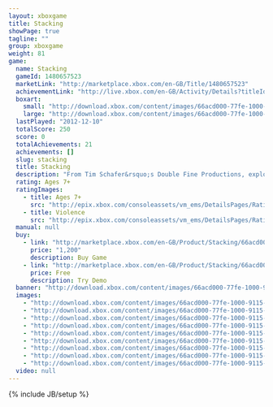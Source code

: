 ```yaml
---
layout: xboxgame
title: Stacking
showPage: true
tagline: ""
group: xboxgame
weight: 81
game: 
  name: Stacking
  gameId: 1480657523
  marketLink: "http://marketplace.xbox.com/en-GB/Title/1480657523"
  achievementLink: "http://live.xbox.com/en-GB/Activity/Details?titleId=1480657523"
  boxart: 
    small: "http://download.xbox.com/content/images/66acd000-77fe-1000-9115-d80258410a73/1033/boxartsm.jpg"
    large: "http://download.xbox.com/content/images/66acd000-77fe-1000-9115-d80258410a73/1033/boxartlg.jpg"
  lastPlayed: "2012-12-10"
  totalScore: 250
  score: 0
  totalAchievements: 21
  achievements: []
  slug: stacking
  title: Stacking
  description: "From Tim Schafer&rsquo;s Double Fine Productions, explore a vintage world inhabited by living Russian stacking dolls as you jump into more than 100 unique dolls and use their special abilities to solve a wide variety of puzzles &amp; challenges. Play as Charlie Blackmore, the world&rsquo;s tiniest Russian stacking doll,&nbsp; and embark on an adventure to rescue Charlie&rsquo;s family from the nefarious industrialist known only as the &ldquo;Baron.&rdquo; This imaginative 3rd person puzzle adventure game will take you on a journey from a bustling Royal Train Station to a high-flying Zeppelin as you collect unique dolls and matched stacking sets to display in Charlie&rsquo;s secret hideout, where you chronicle your adventures."
  rating: Ages 7+
  ratingImages: 
    - title: Ages 7+
      src: "http://epix.xbox.com/consoleassets/vm_ems/DetailsPages/RatingSystemID/14/default/Values/14002.png"
    - title: Violence
      src: "http://epix.xbox.com/consoleassets/vm_ems/DetailsPages/RatingSystemID/14/default/Descriptors/14005.png"
  manual: null
  buy: 
    - link: "http://marketplace.xbox.com/en-GB/Product/Stacking/66acd000-77fe-1000-9115-d80258410a73?purchase=1&amp;DownloadType=Game"
      price: "1,200"
      description: Buy Game
    - link: "http://marketplace.xbox.com/en-GB/Product/Stacking/66acd000-77fe-1000-9115-d80258410a73?purchase=1&amp;DownloadType=GameDemo"
      price: Free
      description: Try Demo
  banner: "http://download.xbox.com/content/images/66acd000-77fe-1000-9115-d80258410a73/1033/banner.png"
  images: 
    - "http://download.xbox.com/content/images/66acd000-77fe-1000-9115-d80258410a73/1033/screenlg1.jpg"
    - "http://download.xbox.com/content/images/66acd000-77fe-1000-9115-d80258410a73/1033/screenlg2.jpg"
    - "http://download.xbox.com/content/images/66acd000-77fe-1000-9115-d80258410a73/1033/screenlg3.jpg"
    - "http://download.xbox.com/content/images/66acd000-77fe-1000-9115-d80258410a73/1033/screenlg4.jpg"
    - "http://download.xbox.com/content/images/66acd000-77fe-1000-9115-d80258410a73/1033/screenlg5.jpg"
    - "http://download.xbox.com/content/images/66acd000-77fe-1000-9115-d80258410a73/1033/screenlg6.jpg"
    - "http://download.xbox.com/content/images/66acd000-77fe-1000-9115-d80258410a73/1033/screenlg7.jpg"
    - "http://download.xbox.com/content/images/66acd000-77fe-1000-9115-d80258410a73/1033/screenlg8.jpg"
    - "http://download.xbox.com/content/images/66acd000-77fe-1000-9115-d80258410a73/1033/screenlg9.jpg"
  video: null
---
```

{% include JB/setup %}